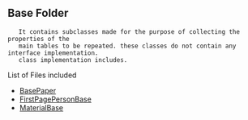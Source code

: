 ## Base Folder

       It contains subclasses made for the purpose of collecting the properties of the
       main tables to be repeated. these classes do not contain any interface implementation.
       class implementation includes.


List of Files included 

* [BasePaper](BasePaper.cs)
* [FirstPagePersonBase](FirstPagePersonBase.cs)       
* [MaterialBase](MaterialBase.cs)

<!-- (file comments will be made after.) -->


<!-- First write date: 02:15 13.08.2022 -->
<!-- Update date: Null -->